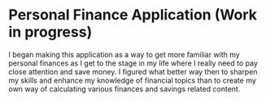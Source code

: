 # Personal Finance Application (Work in progress)

I began making this application as a way to get more familiar with my personal finances as I get to the stage in my life where I really need to pay
close attention and save money. I figured what better way then to sharpen my skills and enhance my knowledge of financial topics than to create my own way
of calculating various finances and savings related content.
